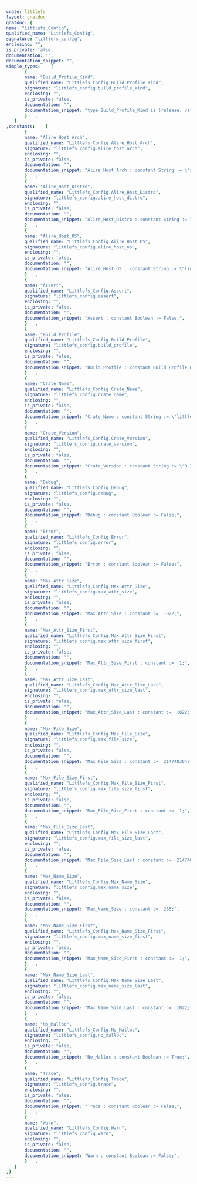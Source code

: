```yaml
---
crate: littlefs
layout: gnatdoc
gnatdoc: {
name: "Littlefs_Config",
qualified_name: "Littlefs_Config",
signature: "littlefs_config",
enclosing: "",
is_private: false,
documentation: "",
documentation_snippet: "",
simple_types:    [
       {
       name: "Build_Profile_Kind",
       qualified_name: "Littlefs_Config.Build_Profile_Kind",
       signature: "littlefs_config.build_profile_kind",
       enclosing: "",
       is_private: false,
       documentation: "",
       documentation_snippet: "type Build_Profile_Kind is (release, validation, development);",
       }   ,
   ]
,constants:    [
       {
       name: "Alire_Host_Arch",
       qualified_name: "Littlefs_Config.Alire_Host_Arch",
       signature: "littlefs_config.alire_host_arch",
       enclosing: "",
       is_private: false,
       documentation: "",
       documentation_snippet: "Alire_Host_Arch : constant String := \"x86_64\";",
       }   ,
       {
       name: "Alire_Host_Distro",
       qualified_name: "Littlefs_Config.Alire_Host_Distro",
       signature: "littlefs_config.alire_host_distro",
       enclosing: "",
       is_private: false,
       documentation: "",
       documentation_snippet: "Alire_Host_Distro : constant String := \"ubuntu\";",
       }   ,
       {
       name: "Alire_Host_OS",
       qualified_name: "Littlefs_Config.Alire_Host_OS",
       signature: "littlefs_config.alire_host_os",
       enclosing: "",
       is_private: false,
       documentation: "",
       documentation_snippet: "Alire_Host_OS : constant String := \"linux\";",
       }   ,
       {
       name: "Assert",
       qualified_name: "Littlefs_Config.Assert",
       signature: "littlefs_config.assert",
       enclosing: "",
       is_private: false,
       documentation: "",
       documentation_snippet: "Assert : constant Boolean := False;",
       }   ,
       {
       name: "Build_Profile",
       qualified_name: "Littlefs_Config.Build_Profile",
       signature: "littlefs_config.build_profile",
       enclosing: "",
       is_private: false,
       documentation: "",
       documentation_snippet: "Build_Profile : constant Build_Profile_Kind := development;",
       }   ,
       {
       name: "Crate_Name",
       qualified_name: "Littlefs_Config.Crate_Name",
       signature: "littlefs_config.crate_name",
       enclosing: "",
       is_private: false,
       documentation: "",
       documentation_snippet: "Crate_Name : constant String := \"littlefs\";",
       }   ,
       {
       name: "Crate_Version",
       qualified_name: "Littlefs_Config.Crate_Version",
       signature: "littlefs_config.crate_version",
       enclosing: "",
       is_private: false,
       documentation: "",
       documentation_snippet: "Crate_Version : constant String := \"0.3.1\";",
       }   ,
       {
       name: "Debug",
       qualified_name: "Littlefs_Config.Debug",
       signature: "littlefs_config.debug",
       enclosing: "",
       is_private: false,
       documentation: "",
       documentation_snippet: "Debug : constant Boolean := False;",
       }   ,
       {
       name: "Error",
       qualified_name: "Littlefs_Config.Error",
       signature: "littlefs_config.error",
       enclosing: "",
       is_private: false,
       documentation: "",
       documentation_snippet: "Error : constant Boolean := False;",
       }   ,
       {
       name: "Max_Attr_Size",
       qualified_name: "Littlefs_Config.Max_Attr_Size",
       signature: "littlefs_config.max_attr_size",
       enclosing: "",
       is_private: false,
       documentation: "",
       documentation_snippet: "Max_Attr_Size : constant :=  1022;",
       }   ,
       {
       name: "Max_Attr_Size_First",
       qualified_name: "Littlefs_Config.Max_Attr_Size_First",
       signature: "littlefs_config.max_attr_size_first",
       enclosing: "",
       is_private: false,
       documentation: "",
       documentation_snippet: "Max_Attr_Size_First : constant :=  1;",
       }   ,
       {
       name: "Max_Attr_Size_Last",
       qualified_name: "Littlefs_Config.Max_Attr_Size_Last",
       signature: "littlefs_config.max_attr_size_last",
       enclosing: "",
       is_private: false,
       documentation: "",
       documentation_snippet: "Max_Attr_Size_Last : constant :=  1022;",
       }   ,
       {
       name: "Max_File_Size",
       qualified_name: "Littlefs_Config.Max_File_Size",
       signature: "littlefs_config.max_file_size",
       enclosing: "",
       is_private: false,
       documentation: "",
       documentation_snippet: "Max_File_Size : constant :=  2147483647;",
       }   ,
       {
       name: "Max_File_Size_First",
       qualified_name: "Littlefs_Config.Max_File_Size_First",
       signature: "littlefs_config.max_file_size_first",
       enclosing: "",
       is_private: false,
       documentation: "",
       documentation_snippet: "Max_File_Size_First : constant :=  1;",
       }   ,
       {
       name: "Max_File_Size_Last",
       qualified_name: "Littlefs_Config.Max_File_Size_Last",
       signature: "littlefs_config.max_file_size_last",
       enclosing: "",
       is_private: false,
       documentation: "",
       documentation_snippet: "Max_File_Size_Last : constant :=  2147483647;",
       }   ,
       {
       name: "Max_Name_Size",
       qualified_name: "Littlefs_Config.Max_Name_Size",
       signature: "littlefs_config.max_name_size",
       enclosing: "",
       is_private: false,
       documentation: "",
       documentation_snippet: "Max_Name_Size : constant :=  255;",
       }   ,
       {
       name: "Max_Name_Size_First",
       qualified_name: "Littlefs_Config.Max_Name_Size_First",
       signature: "littlefs_config.max_name_size_first",
       enclosing: "",
       is_private: false,
       documentation: "",
       documentation_snippet: "Max_Name_Size_First : constant :=  1;",
       }   ,
       {
       name: "Max_Name_Size_Last",
       qualified_name: "Littlefs_Config.Max_Name_Size_Last",
       signature: "littlefs_config.max_name_size_last",
       enclosing: "",
       is_private: false,
       documentation: "",
       documentation_snippet: "Max_Name_Size_Last : constant :=  1022;",
       }   ,
       {
       name: "No_Malloc",
       qualified_name: "Littlefs_Config.No_Malloc",
       signature: "littlefs_config.no_malloc",
       enclosing: "",
       is_private: false,
       documentation: "",
       documentation_snippet: "No_Malloc : constant Boolean := True;",
       }   ,
       {
       name: "Trace",
       qualified_name: "Littlefs_Config.Trace",
       signature: "littlefs_config.trace",
       enclosing: "",
       is_private: false,
       documentation: "",
       documentation_snippet: "Trace : constant Boolean := False;",
       }   ,
       {
       name: "Warn",
       qualified_name: "Littlefs_Config.Warn",
       signature: "littlefs_config.warn",
       enclosing: "",
       is_private: false,
       documentation: "",
       documentation_snippet: "Warn : constant Boolean := False;",
       }   ,
   ]
,}
---
```

